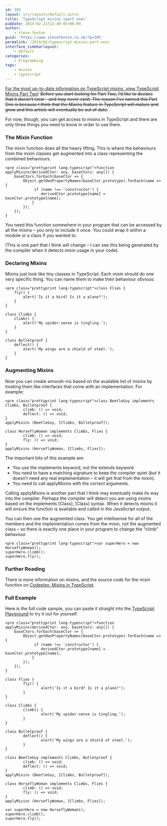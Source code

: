 ```yaml
---
id: 395
layout: src/layouts/Default.astro
title: 'TypeScript mixins (part one)'
pubDate: 2014-02-21T22:49:05+00:00
author:
    - steve-fenton
guid: 'https://www.stevefenton.co.uk/?p=395'
permalink: /2014/02/typescript-mixins-part-one/
interface_sidebarlayout:
    - default
categories:
    - Programming
tags:
    - mixins
    - typescript
---
```


[For the most up-to-date information on TypeScript mixins, view TypeScript Mixins Part Two](https://www.stevefenton.co.uk/2017/08/typescript-mixins-part-two/)! <del>Before you start looking for Part Two, I’d like to declare that it doesn’t exist – and may never exist. The reason I’ve named this Part One is because I think that the Mixins feature in TypeScript will mature and grow and this article will eventually be out of date.</del>

For now, though, you can get access to mixins in TypeScript and there are only three things you need to know in order to use them.

### The Mixin Function

The mixin function does all the heavy lifting. This is where the behaviours from the mixin classes get augmented into a class representing the combined behaviours.

```
<pre class="prettyprint lang-typescript">function applyMixins(derivedCtor: any, baseCtors: any[]) {
    baseCtors.forEach(baseCtor => {
        Object.getOwnPropertyNames(baseCtor.prototype).forEach(name => {
             if (name !== 'constructor') {
                derivedCtor.prototype[name] = baseCtor.prototype[name];
            }
        });
    });
}
```

You need this function somewhere in your program that can be accessed by all the mixins – you only to include it once. You could wrap it within a module or a class if you wanted to.

(This is one part that I think will change – I can see this being generated by the compiler when it detects mixin usage in your code).

### Declaring Mixins

Mixins just look like tiny classes in TypeScript. Each mixin should do one very specific thing. You can name them to make their behaviour obvious:

```
<pre class="prettyprint lang-typescript">class Flies {
    fly() {
        alert('Is it a bird? Is it a plane?');
    }
}

class Climbs {
    climb() {
        alert('My spider-sense is tingling.');
    }
}

class Bulletproof {
    deflect() {
        alert('My wings are a shield of steel.');
    }
}
```

### Augmenting Mixins

Now you can create smoosh-ins based on the available list of mixins by treating them like interfaces that come with an implementation. For example:

```
<pre class="prettyprint lang-typescript">class BeetleGuy implements Climbs, Bulletproof {
        climb: () => void;
        deflect: () => void;
}
applyMixins (BeetleGuy, [Climbs, Bulletproof]);

class HorseflyWoman implements Climbs, Flies {
        climb: () => void;
        fly: () => void;
}
applyMixins (HorseflyWoman, [Climbs, Flies]);
```

The important bits of this example are:

- You use the implements keyword, not the extends keyword.
- You need to have a matching signature to keep the compiler quiet (but it doesn’t need any real implementation – it will get that from the mixin).
- You need to call applyMixins with the correct arguments.

Calling applyMixins is another part that I think may eventually make its way into the compiler. Perhaps the compiler will detect you are using mixins based on the implements \[Class\], \[Class\] syntax. When it detects mixins it will ensure the function is available and called in the JavaScript output.

You can then use the augmented class. You get intellisense for all of the members and the implementation comes from the mixin, not the augmented class – so there is exactly one place in your program to change the “climb” behaviour.

```
<pre class="prettyprint lang-typescript">var superHero = new HorseflyWoman();
superHero.climb();
superHero.fly();
```

### Further Reading

There is more information on mixins, and the source code for the mixin function on [Codeplex: Mixins in TypeScript](https://typescript.codeplex.com/wikipage?title=Mixins%20in%20TypeScript).

### Full Example

Here is the full code sample, you can paste it straight into the [TypeScript Playground](http://www.typescriptlang.org/Playground/) to try it out for yourself.

```
<pre class="prettyprint lang-typescript">function applyMixins(derivedCtor: any, baseCtors: any[]) {
    baseCtors.forEach(baseCtor => {
        Object.getOwnPropertyNames(baseCtor.prototype).forEach(name => {
             if (name !== 'constructor') {
                derivedCtor.prototype[name] = baseCtor.prototype[name];
            }
        });
    });
}

class Flies {
        fly() {
                alert('Is it a bird? Is it a plane?');
        }
}

class Climbs {
        climb() {
                alert('My spider-sense is tingling.');
        }
}

class Bulletproof {
        deflect() {
                alert('My wings are a shield of steel.');
        }
}

class BeetleGuy implements Climbs, Bulletproof {
        climb: () => void;
        deflect: () => void;
}
applyMixins (BeetleGuy, [Climbs, Bulletproof]);

class HorseflyWoman implements Climbs, Flies {
        climb: () => void;
        fly: () => void;
}
applyMixins (HorseflyWoman, [Climbs, Flies]);

var superHero = new HorseflyWoman();
superHero.climb();
superHero.fly();
```